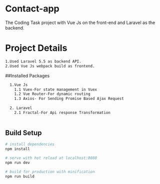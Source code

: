 # Contact-app
The Coding Task project with Vue Js on the front-end and Laravel as the backend.

# Project Details
```bash
1.Used Laravel 5.5 as backend API.
2.Used Vue Js webpack build as frontend.
  ```
  ##Installed Packages
```bash
  1.Vue Js
    1.1 Vuex-For state management in Vuex
    1.2 Vue Router-For dynamic routing
    1.3 Axios- For Sending Promise Based Ajax Request
    
  2. Laravel
    2.1 Fractal-For Api response Transformation
    
```

## Build Setup

``` bash
# install dependencies
npm install

# serve with hot reload at localhost:8080
npm run dev

# build for production with minification
npm run build
```
